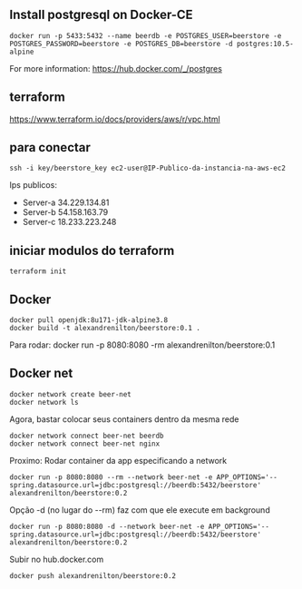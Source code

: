 ## Install postgresql on Docker-CE
```
docker run -p 5433:5432 --name beerdb -e POSTGRES_USER=beerstore -e POSTGRES_PASSWORD=beerstore -e POSTGRES_DB=beerstore -d postgres:10.5-alpine
```

For more information: 
https://hub.docker.com/_/postgres


## terraform

https://www.terraform.io/docs/providers/aws/r/vpc.html



## para conectar
```
ssh -i key/beerstore_key ec2-user@IP-Publico-da-instancia-na-aws-ec2
```
Ips publicos:
- Server-a 34.229.134.81
- Server-b 54.158.163.79
- Server-c 18.233.223.248

## iniciar modulos do terraform
```
terraform init
```

## Docker
```
docker pull openjdk:8u171-jdk-alpine3.8
docker build -t alexandrenilton/beerstore:0.1 .
```

Para rodar:
docker run -p 8080:8080 -rm alexandrenilton/beerstore:0.1

## Docker net
```
docker network create beer-net
docker network ls
```
Agora, bastar colocar seus containers dentro da mesma rede
```
docker network connect beer-net beerdb
docker network connect beer-net nginx
```
Proximo: Rodar container da app especificando a network
```
docker run -p 8080:8080 --rm --network beer-net -e APP_OPTIONS='--spring.datasource.url=jdbc:postgresql://beerdb:5432/beerstore' alexandrenilton/beerstore:0.2
```
Opção -d (no lugar do --rm) faz com que ele execute em background
```
docker run -p 8080:8080 -d --network beer-net -e APP_OPTIONS='--spring.datasource.url=jdbc:postgresql://beerdb:5432/beerstore' alexandrenilton/beerstore:0.2
```
Subir no hub.docker.com

```
docker push alexandrenilton/beerstore:0.2
```